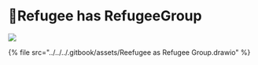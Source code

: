 # 🎯Refugee has RefugeeGroup



![](<../../../.gitbook/assets/spaces\_KnbO71ijoRN4jS6hT7J7\_uploads\_git-blob-30cb1feaa56fe03381d321cd31ec557256f545fe\_Refugee Land Core API 0.1.0.drawio.png>)

{% file src="../../../.gitbook/assets/Reefugee as Refugee Group.drawio" %}
